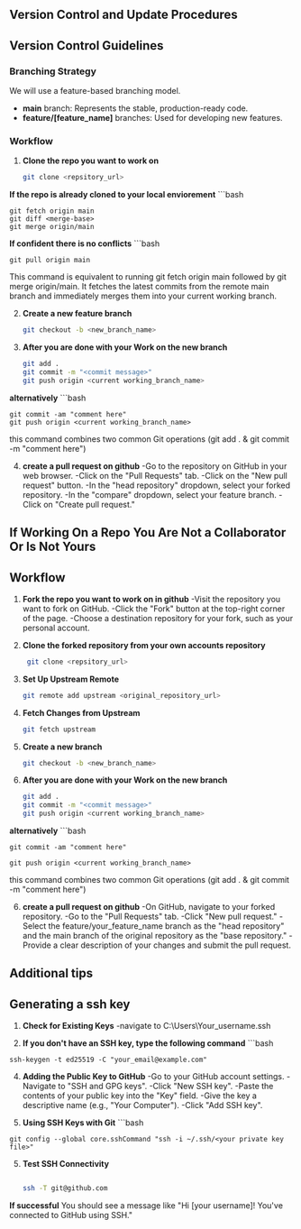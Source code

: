 ## Version Control and Update Procedures

## Version Control Guidelines

### Branching Strategy
We will use a feature-based branching model.

* **main** branch: Represents the stable, production-ready code.
* **feature/[feature_name]** branches: Used for developing new features.

### Workflow
1. **Clone the repo you want to work on**
    ```bash
    git clone <repsitory_url>

**If the repo is already cloned to your local enviorement**
    ```bash
    
    git fetch origin main
    git diff <merge-base>
    git merge origin/main

**If confident there is no conflicts**
    ```bash
    
    git pull origin main
    
This command is equivalent to running git fetch origin main followed by git merge origin/main. It fetches the latest commits from the remote main branch and immediately merges them into your current working branch.

2. **Create a new feature branch** 
   ```bash
   git checkout -b <new_branch_name>

3. **After you are done with your Work on the new branch**
    ```bash
    git add .
    git commit -m "<commit message>"
    git push origin <current working_branch_name>

**alternatively**
    ```bash
    
    git commit -am "comment here"
    git push origin <current working_branch_name>

this command combines two common Git operations (git add . & git commit -m "comment here")

4. **create a pull request on github**
    -Go to the repository on GitHub in your web browser.
    -Click on the "Pull Requests" tab.
    -Click on the "New pull request" button.
    -In the "head repository" dropdown, select your forked repository.
    -In the "compare" dropdown, select your feature branch.
    -Click on "Create pull request."

## If Working On a Repo You Are Not a Collaborator Or Is Not Yours

## Workflow

1. **Fork the repo you want to work on in github**
    -Visit the repository you want to fork on GitHub.
    -Click the "Fork" button at the top-right corner of the page.
    -Choose a destination repository for your fork, such as your personal account.

2. **Clone the forked repository from your own accounts repository**
   ```bash
    git clone <repsitory_url>

3. **Set Up Upstream Remote**
    ```bash
    git remote add upstream <original_repository_url>

4. **Fetch Changes from Upstream**
    ```bash
    git fetch upstream

5. **Create a new branch** 
   ```bash
   git checkout -b <new_branch_name>

6. **After you are done with your Work on the new branch**
    ```bash
    git add .
    git commit -m "<commit message>"
    git push origin <current working_branch_name>

**alternatively**
    ```bash
    
    git commit -am "comment here"
    
    git push origin <current working_branch_name>

this command combines two common Git operations (git add . & git commit -m "comment here")

6.   **create a pull request on github**
    -On GitHub, navigate to your forked repository.
    -Go to the "Pull Requests" tab.
    -Click "New pull request."
    -Select the feature/your_feature_name branch as the "head repository" and the main branch of the original repository as the "base repository."
    -Provide a clear description of your changes and submit the pull request.

## Additional tips

## Generating a ssh key

1.   **Check for Existing Keys**
    -navigate to C:\Users\Your_username\.ssh

2.   **If you don't have an SSH key, type the following command**
    ```bash

    ssh-keygen -t ed25519 -C "your_email@example.com"

4.   **Adding the Public Key to GitHub**
    -Go to your GitHub account settings.
    -Navigate to "SSH and GPG keys".
    -Click "New SSH key".
    -Paste the contents of your public key into the "Key" field.
    -Give the key a descriptive name (e.g., "Your Computer").
    -Click "Add SSH key".

5.   **Using SSH Keys with Git**
    ```bash

    git config --global core.sshCommand "ssh -i ~/.ssh/<your private key file>"
    
5.  **Test SSH Connectivity**
    ```bash
    
    ssh -T git@github.com

**If successful** 
    You should see a message like "Hi [your username]! You've connected to GitHub using SSH."


